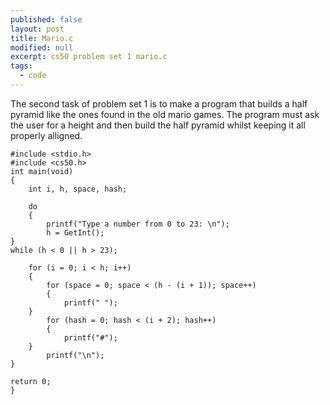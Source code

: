 ```yaml
---
published: false
layout: post
title: Mario.c
modified: null
excerpt: cs50 problem set 1 mario.c
tags: 
  - code
---
```


The second task of problem set 1 is to make a program that builds a half pyramid like the ones found in the old mario games. The program must ask the user for a height and then build the half pyramid whilst keeping it all properly alligned.

	#include <stdio.h>
	#include <cs50.h>
	int main(void)
	{
	    int i, h, space, hash;
	
	    do 
	    {
	        printf("Type a number from 0 to 23: \n");
	        h = GetInt();
	}
	while (h < 0 || h > 23);
	
	    for (i = 0; i < h; i++)
    	{ 
        	for (space = 0; space < (h - (i + 1)); space++)
        	{
            	printf(" ");
    	}
        	for (hash = 0; hash < (i + 2); hash++)
        	{
            	printf("#");
    	}
        	printf("\n");
	}

	return 0;
	}
